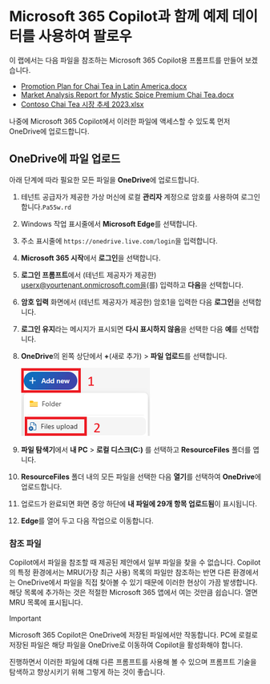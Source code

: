 # Microsoft 365 Copilot과 함께 예제 데이터를 사용하여 팔로우

이 랩에서는 다음 파일을 참조하는 Microsoft 365 Copilot용 프롬프트를 만들어 보겠습니다.

- [Promotion Plan for Chai Tea in Latin America.docx](https://go.microsoft.com/fwlink/?linkid=2269126)
- [Market Analysis Report for Mystic Spice Premium Chai Tea.docx](https://go.microsoft.com/fwlink/?linkid=2268826)
- [Contoso Chai Tea 시장 추세 2023.xlsx](https://go.microsoft.com/fwlink/?linkid=2268822)

나중에 Microsoft 365 Copilot에서 이러한 파일에 액세스할 수 있도록 먼저 OneDrive에 업로드합니다.

## OneDrive에 파일 업로드

아래 단계에 따라 필요한 모든 파일을 **OneDrive**에 업로드합니다.

1. 테넌트 공급자가 제공한 가상 머신에 로컬 **관리자** 계정으로 암호를 사용하여 로그인합니다.`Pa55w.rd`

2. Windows 작업 표시줄에서 **Microsoft Edge**를 선택합니다.

3. 주소 표시줄에 `https://onedrive.live.com/login`을 입력합니다.

4. **Microsoft 365 시작**에서 **로그인**을 선택합니다.

5. **로그인 프롬프트**에서 (테넌트 제공자가 제공한) userx@yourtenant.onmicrosoft.com을(를) 입력하고 **다음**을 선택합니다.

6. **암호 입력** 화면에서 (테넌트 제공자가 제공한) 암호1을 입력한 다음 **로그인**을 선택합니다.

7. **로그인 유지**라는 메시지가 표시되면 **다시 표시하지 않음**을 선택한 다음 **예**를 선택합니다.

8. **OneDrive**의 왼쪽 상단에서 **+**(새로 추가) > **파일 업로드**를 선택합니다.

    ![새 파일 추가 스크린샷](../Labs/Media/add_new.png)

9. **파일 탐색기**에서 **내 PC** > **로컬 디스크(C:)** 를 선택하고 **ResourceFiles** 폴더를 엽니다.

10. **ResourceFiles** 폴더 내의 모든 파일을 선택한 다음 **열기**를 선택하여 **OneDrive**에 업로드합니다.

11. 업로드가 완료되면 화면 중앙 하단에 **내 파일에 29개 항목 업로드됨**이 표시됩니다.

12. **Edge**를 열어 두고 다음 작업으로 이동합니다.

### 참조 파일

Copilot에서 파일을 참조할 때 제공된 제안에서 일부 파일을 찾을 수 없습니다. Copilot의 특정 환경에서는 MRU(가장 최근 사용) 목록의 파일만 참조하는 반면 다른 환경에서는 OneDrive에서 파일을 직접 찾아볼 수 있기 때문에 이러한 현상이 가끔 발생합니다. 해당 목록에 추가하는 것은 적절한 Microsoft 365 앱에서 여는 것만큼 쉽습니다.  열면 MRU 목록에 표시됩니다.

> [!IMPORTANT]
> Microsoft 365 Copilot은 OneDrive에 저장된 파일에서만 작동합니다. PC에 로컬로 저장된 파일은 해당 파일을 OneDrive로 이동하여 Copilot을 활성화해야 합니다.

진행하면서 이러한 파일에 대해 다른 프롬프트를 사용해 볼 수 있으며 프롬프트 기술을 탐색하고 향상시키기 위해 그렇게 하는 것이 좋습니다.
